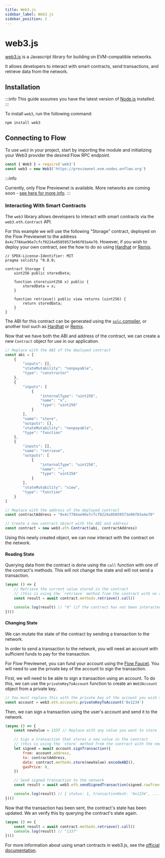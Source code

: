 ```yaml
---
title: Web3.js
sidebar_label: Web3.js
sidebar_position: 2
---
```


# web3.js

[web3.js](https://web3js.org/) is a Javascript library for building on EVM-compatible networks.

It allows developers to interact with smart contracts, send transactions, and retrieve data from the network.


## Installation

:::info
This guide assumes you have the latest version of [Node.js](https://nodejs.org/en) installed.
:::

To install `web3`, run the following command:

```sh
npm install web3
```

## Connecting to Flow

To use `web3` in your project, start by importing the module and initializing your Web3 provider the desired Flow RPC endpoint.

```js
const { Web3 } = require('web3')
const web3 = new Web3('https://previewnet.evm.nodes.onflow.org')
```

:::info

Currently, only Flow Previewnet is available.  More networks are coming soon - [see here for more info](../../build/networks.md).
:::

### Interacting With Smart Contracts

The `web3` library allows developers to interact with smart contracts via the `web3.eth.Contract` API.

For this example we will use the following "Storage" contract, deployed on the Flow Previewnet to the address `0x4c7784ae96e7cfcf0224a95059573e96f03a4e70`.  However, if you wish to deploy your own contract, see the how to do so using [Hardhat](../../build/guides/deploy-contract/using-hardhat.md) or [Remix](../../build/guides/deploy-contract/using-remix.md).

```solidity
// SPDX-License-Identifier: MIT
pragma solidity ^0.8.0;

contract Storage {
    uint256 public storedData;

    function store(uint256 x) public {
        storedData = x;
    }

    function retrieve() public view returns (uint256) {
        return storedData;
    }
}
```

The ABI for this contract can be generated using the [`solc` compiler](https://docs.soliditylang.org/en/latest/installing-solidity.html), or another tool such as [Hardhat](../../build/guides/deploy-contract/using-hardhat.md) or [Remix](../../build/guides/deploy-contract/using-remix.md).

Now that we have both the ABI and address of the contract, we can create a new `Contract` object for use in our application.

```js
// Replace with the ABI of the deployed contract
const abi = [
    {
        "inputs": [],
        "stateMutability": "nonpayable",
        "type": "constructor"
    },
    {
        "inputs": [
            {
                "internalType": "uint256",
                "name": "x",
                "type": "uint256"
            }
        ],
        "name": "store",
        "outputs": [],
        "stateMutability": "nonpayable",
        "type": "function"
    },
    {
        "inputs": [],
        "name": "retrieve",
        "outputs": [
            {
                "internalType": "uint256",
                "name": "",
                "type": "uint256"
            }
        ],
        "stateMutability": "view",
        "type": "function"
    }
]

// Replace with the address of the deployed contract
const contractAddress = "0x4c7784ae96e7cfcf0224a95059573e96f03a4e70"

// Create a new contract object with the ABI and address
const contract = new web3.eth.Contract(abi, contractAddress)
```

Using this newly created object, we can now interact with the contract on the network.

#### Reading State

Querying data from the contract is done using the `call` function with one of the contract's methods.  This will not change the state and will not send a transaction.

```js
(async () => {
    // Retrieve the current value stored in the contract
    // (this is using the `retrieve` method from the contract with no arguments)
    const result = await contract.methods.retrieve().call()

    console.log(result) // "0" (if the contract has not been interacted with yet)
})()
```

#### Changing State

We can mutate the state of the contract by sending a transaction to the network.

In order to send a transaction to the network, you will need an account with sufficient funds to pay for the transaction.

For Flow Previewnet, you can fund your account using the [Flow Faucet](https://previewnet-faucet.onflow.org/).  You will need to use the private key of the account to sign the transaction.

First, we will need to be able to sign a transaction using an account.  To do this, we can use the `privateKeyToAccount` function to create an `Web3Account` object from a private key.

```js
// You must replace this with the private key of the account you wish to use
const account = web3.eth.accounts.privateKeyToAccount('0x1234')
```

Then, we can sign a transaction using the user's account and send it to the network.

```js
(async () => {
    const newValue = 1337 // Replace with any value you want to store

    // Sign a transaction that stores a new value in the contract
    // (this is using the `store` method from the contract with the new value as an argument)
    let signed = await account.signTransaction({
        from: account.address,
        to: contractAddress,
        data: contract.methods.store(newValue).encodeABI(),
        gasPrice: 0,
    })

    // Send signed transaction to the network
    const result = await web3.eth.sendSignedTransaction(signed.rawTransaction)

    console.log(result) // { status: 1, transactionHash: '0x1234', ... }
})()
```

Now that the transaction has been sent, the contract's state has been updated.  We an verify this by querying the contract's state again.

```js
(async () => {
    const result = await contract.methods.retrieve().call()
    console.log(result) // "1337"
})()
```

For more information about using smart contracts in web3.js, see the [official documentation](https://docs.web3js.org/libdocs/Contract).